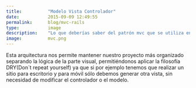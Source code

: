 ```yaml
---
title:  		"Modelo Vista Controlador"
date:   		2015-09-09 12:49:55
permalink: 		blog/mvc-rails
type: 			image
description: 	"Lo que deberías saber del patrón mvc que se utiliza en Rails y qué se hace en cada componente"
image: 			mvc.png
---
```


Esta arquitectura nos permite mantener nuestro proyecto más organizado separando la lógica de la parte visual, permitiéndonos aplicar la filosofía DRY(Don´t repeat yourself) ya que si por ejemplo tenemos que realizar un sitio para escritorio y para móvil sólo debemos generar otra vista, sin necesidad de modificar el controlador o el modelo.
